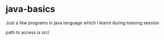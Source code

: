# java-basics
Just a few programs in java language which i learnt during training session

path to access is src/
